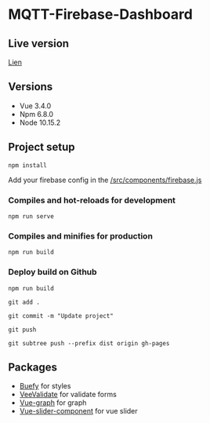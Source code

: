 # MQTT-Firebase-Dashboard

## Live version

[Lien](https://kevinjordil.github.io/MQTT-Firebase-Dashboard/)

## Versions

* Vue 3.4.0
* Npm 6.8.0
* Node 10.15.2

## Project setup
```
npm install
```
Add your firebase config in the [/src/components/firebase.js](https://github.com/KevinJordil/MQTT-Firebase-Dashboard/blob/master/src/components/firebase.js)

### Compiles and hot-reloads for development
```
npm run serve
```

### Compiles and minifies for production
```
npm run build
```

### Deploy build on Github

`npm run build`

`git add .`

`git commit -m "Update project"`

`git push`

`git subtree push --prefix dist origin gh-pages`

## Packages

* [Buefy](https://buefy.org/documentation) for styles
* [VeeValidate](https://baianat.github.io/vee-validate) for validate forms
* [Vue-graph](https://github.com/juijs/vue-graph) for graph
* [Vue-slider-component](https://github.com/NightCatSama/vue-slider-component) for vue slider
